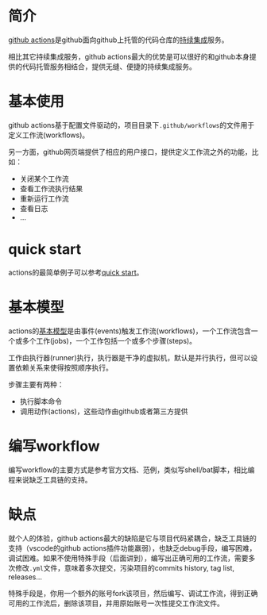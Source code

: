 # 简介

[github actions](https://github.com/features/actions)是github面向github上托管的代码仓库的[持续集成](https://en.wikipedia.org/wiki/Continuous_integration)服务。

相比其它持续集成服务，github actions最大的优势是可以很好的和github本身提供的代码托管服务相结合，提供无缝、便捷的持续集成服务。

# 基本使用

github actions基于配置文件驱动的，项目目录下`.github/workflows`的文件用于定义工作流(workflows)。

另一方面，github网页端提供了相应的用户接口，提供定义工作流之外的功能，比如：

- 关闭某个工作流
- 查看工作流执行结果
- 重新运行工作流
- 查看日志
- ...

# quick start

actions的最简单例子可以参考[quick start](https://docs.github.com/en/actions/quickstart)。

# 基本模型

actions的[基本模型](https://docs.github.com/en/actions/learn-github-actions/understanding-github-actions)是由事件(events)触发工作流(workflows)，一个工作流包含一个或多个工作(jobs)，一个工作包括一个或多个步骤(steps)。

工作由执行器(runner)执行，执行器是干净的虚拟机，默认是并行执行，但可以设置依赖关系来使得按照顺序执行。

步骤主要有两种：

- 执行脚本命令
- 调用动作(actions)，这些动作由github或者第三方提供

# 编写workflow

编写workflow的主要方式是参考官方文档、范例，类似写shell/bat脚本，相比编程来说缺乏工具链的支持。

# 缺点

就个人的体验，github actions最大的缺陷是它与项目代码紧耦合，缺乏工具链的支持（vscode的github actions插件功能羸弱），也缺乏debug手段，编写困难，调试困难。如果不使用特殊手段（后面讲到），编写出正确可用的工作流，需要多次修改`.yml`文件，意味着多次提交，污染项目的commits history, tag list, releases...

特殊手段是，你用一个额外的账号fork该项目，然后编写、调试工作流，得到正确可用的工作流后，删除该项目，并用原始账号一次性提交工作流文件。

